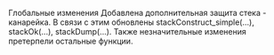 Глобальные изменения
Добавлена дополнительная защита стека - канарейка.
В связи с этим обновлены stackConstruct_simple(...), stackOk(...), stackDump(...).
Также незначительные изменения претерпели остальные функции.